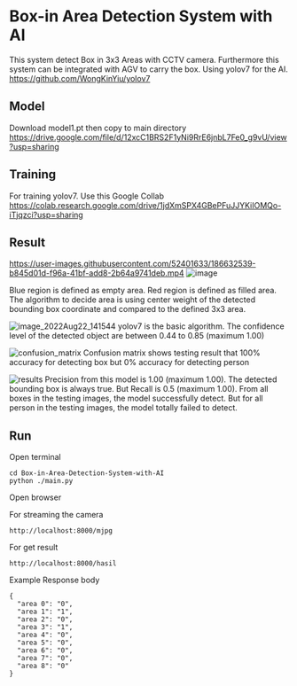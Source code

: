 # Box-in Area Detection System with AI

This system detect Box in 3x3 Areas with CCTV camera. Furthermore this system can be integrated with AGV to carry the box.
Using yolov7 for the AI. https://github.com/WongKinYiu/yolov7

## Model
Download model1.pt then copy to main directory
https://drive.google.com/file/d/12xcC1BRS2F1yNi9RrE6jnbL7Fe0_g9vU/view?usp=sharing

## Training
For training yolov7. Use this Google Collab https://colab.research.google.com/drive/1jdXmSPX4GBePFuJJYKiIOMQo-iTjqzci?usp=sharing

## Result
https://user-images.githubusercontent.com/52401633/186632539-b845d01d-f96a-41bf-add8-2b64a9741deb.mp4
![image](https://user-images.githubusercontent.com/52401633/186638287-2885f699-564c-4936-afdc-eda304b0b545.png)

Blue region is defined as empty area. Red region is defined as filled area.
The algorithm to decide area is using center weight of the detected bounding box coordinate and compared to the defined 3x3 area.

![image_2022Aug22_141544](https://user-images.githubusercontent.com/52401633/186634041-20f74908-a64c-41dd-802c-2ca70ea1b200.jpg)
yolov7 is the basic algorithm. The confidence level of the detected object are between 0.44 to 0.85 (maximum 1.00)

![confusion_matrix](https://user-images.githubusercontent.com/52401633/186634589-b880ad3d-0196-4a55-abbc-e91289696cb2.png)
Confusion matrix shows testing result that 100% accuracy for detecting box but 0% accuracy for detecting person

![results](https://user-images.githubusercontent.com/52401633/186635098-acd733e9-80d5-470f-ad12-475909b6f7ad.png)
Precision from this model is 1.00 (maximum 1.00). The detected bounding box is always true. But Recall is 0.5 (maximum 1.00). From all boxes in the testing images, the model successfully detect. But for all person in the testing images, the model totally failed to detect.

## Run
Open terminal

```
cd Box-in-Area-Detection-System-with-AI
python ./main.py
```

Open browser

For streaming the camera

```
http://localhost:8000/mjpg
```

For get result

```
http://localhost:8000/hasil
```

Example Response body

```
{
  "area 0": "0",
  "area 1": "1",
  "area 2": "0",
  "area 3": "1",
  "area 4": "0",
  "area 5": "0",
  "area 6": "0",
  "area 7": "0",
  "area 8": "0"
}
```
